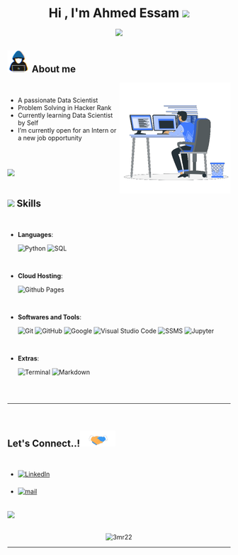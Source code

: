 <h1 align="center"><b>Hi , I'm Ahmed Essam </b><img src="https://media.giphy.com/media/hvRJCLFzcasrR4ia7z/giphy.gif" width="35"></h1>
<!--  -->
<p align="center">
  <a href="https://github.com/DenverCoder1/readme-typing-svg">
    <img src="https://readme-typing-svg.herokuapp.com?font=Times+New+Roman&color=cyan&size=25&center=true&vCenter=true&width=600&height=100&lines=Data+Scientist🤍;Computer+Science+Student❤️;Love+to+learn+new+things❤️" />
  </a>
</p>





	
## <picture><img src = "https://github.com/0xAbdulKhalid/0xAbdulKhalid/raw/main/assets/mdImages/about_me.gif" width = 50px></picture> **About me**

<picture> <img align="right" src="https://github.com/0xAbdulKhalid/0xAbdulKhalid/raw/main/assets/mdImages/Right_Side.gif" width = 250px></picture>

<br>

- A passionate Data Scientist
- Problem Solving in Hacker Rank
- Currently learning Data Scientist by Self
- I’m currently open for an Intern or a new job opportunity

<br><br>

<img src="https://user-images.githubusercontent.com/73097560/115834477-dbab4500-a447-11eb-908a-139a6edaec5c.gif"><br><br>

## <img src="https://media2.giphy.com/media/QssGEmpkyEOhBCb7e1/giphy.gif?cid=ecf05e47a0n3gi1bfqntqmob8g9aid1oyj2wr3ds3mg700bl&rid=giphy.gif" width ="25"><b> Skills</b>
<br>

<p align="center">

- **Languages**:
    
  ![Python](https://img.shields.io/badge/Python-%2314354C.svg?style=for-the-badge&logo=python&logoColor=white)
  ![SQL](https://img.shields.io/badge/SQL-%2300C7B7.svg?style=for-the-badge&logo=mysql&logoColor=white)

<br>   
    


- **Cloud Hosting**:

    ![Github Pages](https://img.shields.io/badge/GitHub%20Pages-%23327FC7.svg?style=for-the-badge&logo=github&logoColor=white)
    
<br>

- **Softwares and Tools**:

    ![Git](https://img.shields.io/badge/git-%23F05033.svg?style=for-the-badge&logo=git&logoColor=white)
    ![GitHub](https://img.shields.io/badge/github-%23121011.svg?style=for-the-badge&logo=github&logoColor=white)
    ![Google](https://img.shields.io/badge/google-%234285F4.svg?style=for-the-badge&logo=google&logoColor=white)
    ![Visual Studio Code](https://img.shields.io/badge/Visual%20Studio%20Code-0078d7.svg?style=for-the-badge&logo=visual-studio-code&logoColor=white)
    ![SSMS](https://img.shields.io/badge/SSMS-0078D7.svg?style=for-the-badge&logo=microsoftsqlserver&logoColor=white)
    ![Jupyter](https://img.shields.io/badge/Jupyter-F37626.svg?style=for-the-badge&logo=jupyter&logoColor=white)


<br>

- **Extras**:

    ![Terminal](https://img.shields.io/badge/Terminal-%23054020?style=for-the-badge&logo=gnu-bash&logoColor=white)
    ![Markdown](https://img.shields.io/badge/markdown-%23000000.svg?style=for-the-badge&logo=markdown&logoColor=white)   


</p>

<br>
<br>

-----

<br>

## <b> Let's Connect..!</b><img src="https://github.com/0xAbdulKhalid/0xAbdulKhalid/raw/main/assets/mdImages/handshake.gif" width ="80">
<br>
<div align='left'>

<ul>

<li>
  <a href="linkedin.com/in/ahmed-essam-3b9641363">
    <img src="https://img.shields.io/badge/LinkedIn-amr--ashraf---%230A66C2.svg?style=for-the-badge&logo=linkedin&logoColor=white" alt="LinkedIn" style="margin-bottom: 5px;" />
  </a>
</li>



<br>

<li>
  <a href="ae7869085@gmail.com" target="_blank">
    <img src="https://img.shields.io/badge/gmail:-amrashraf.official-%23EA4335.svg?style=for-the-badge&logo=gmail&logoColor=white" alt="mail" style="margin-bottom: 5px;" />
  </a>
</li>

	
</ul>
</div>

<br>
<img src="https://user-images.githubusercontent.com/73097560/115834477-dbab4500-a447-11eb-908a-139a6edaec5c.gif">
<br>
<br>

<p align="middle">
  <img src="https://komarev.com/ghpvc/?username=Amr2272&label=Visits&color=DD6387&style=flat" alt="3mr22" />
</p>

-----

<br>
